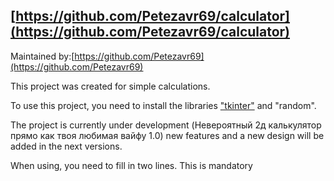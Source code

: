 ## [https://github.com/Petezavr69/calculator](https://github.com/Petezavr69/calculator)

Maintained by:[https://github.com/Petezavr69](https://github.com/Petezavr69)

This project was created for simple calculations.

To use this project, you need to install the libraries ["tkinter"](https://wiki.python.org/moin/TkInter) and "random".

The project is currently under development (Невероятный 2д калькулятор прямо как твоя любимая вайфу 1.0)
new features and a new design will be added in the next versions.

When using, you need to fill in two lines.
This is mandatory
